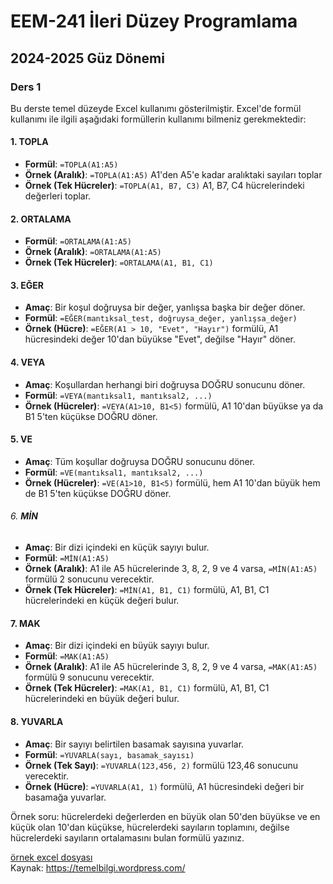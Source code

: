 # EEM-241 İleri Düzey Programlama

## 2024-2025 Güz Dönemi


### Ders 1

Bu derste temel düzeyde Excel kullanımı gösterilmiştir. Excel'de formül kullanımı ile ilgili aşağıdaki formüllerin kullanımı bilmeniz gerekmektedir:


#### 1. **TOPLA**

   - **Formül**: `=TOPLA(A1:A5)`
   - **Örnek (Aralık)**:  `=TOPLA(A1:A5)` A1'den A5'e kadar aralıktaki sayıları toplar
   - **Örnek (Tek Hücreler)**: `=TOPLA(A1, B7, C3)`  A1, B7, C4 hücrelerindeki değerleri toplar.

#### 2. **ORTALAMA**
   
   - **Formül**: `=ORTALAMA(A1:A5)`
   - **Örnek (Aralık)**: `=ORTALAMA(A1:A5)` 
   - **Örnek (Tek Hücreler)**: `=ORTALAMA(A1, B1, C1)` 

#### 3. **EĞER**
   - **Amaç**: Bir koşul doğruysa bir değer, yanlışsa başka bir değer döner.
   - **Formül**: `=EĞER(mantıksal_test, doğruysa_değer, yanlışsa_değer)`
   - **Örnek (Hücre)**: `=EĞER(A1 > 10, "Evet", "Hayır")` formülü, A1 hücresindeki değer 10'dan büyükse "Evet", değilse "Hayır" döner.

#### 4. **VEYA**
   - **Amaç**: Koşullardan herhangi biri doğruysa DOĞRU sonucunu döner.
   - **Formül**: `=VEYA(mantıksal1, mantıksal2, ...)`
   - **Örnek (Hücreler)**: `=VEYA(A1>10, B1<5)` formülü, A1 10'dan büyükse ya da B1 5'ten küçükse DOĞRU döner.

#### 5. **VE**
   - **Amaç**: Tüm koşullar doğruysa DOĞRU sonucunu döner.
   - **Formül**: `=VE(mantıksal1, mantıksal2, ...)`
   - **Örnek (Hücreler)**: `=VE(A1>10, B1<5)` formülü, hem A1 10'dan büyük hem de B1 5'ten küçükse DOĞRU döner.

###### 6. **MİN**
   - **Amaç**: Bir dizi içindeki en küçük sayıyı bulur.
   - **Formül**: `=MİN(A1:A5)`
   - **Örnek (Aralık)**: A1 ile A5 hücrelerinde 3, 8, 2, 9 ve 4 varsa, `=MİN(A1:A5)` formülü 2 sonucunu verecektir.
   - **Örnek (Tek Hücreler)**: `=MİN(A1, B1, C1)` formülü, A1, B1, C1 hücrelerindeki en küçük değeri bulur.

#### 7. **MAK**
   - **Amaç**: Bir dizi içindeki en büyük sayıyı bulur.
   - **Formül**: `=MAK(A1:A5)`
   - **Örnek (Aralık)**: A1 ile A5 hücrelerinde 3, 8, 2, 9 ve 4 varsa, `=MAK(A1:A5)` formülü 9 sonucunu verecektir.
   - **Örnek (Tek Hücreler)**: `=MAK(A1, B1, C1)` formülü, A1, B1, C1 hücrelerindeki en büyük değeri bulur.


#### 8. **YUVARLA**
   - **Amaç**: Bir sayıyı belirtilen basamak sayısına yuvarlar.
   - **Formül**: `=YUVARLA(sayı, basamak_sayısı)`
   - **Örnek (Tek Sayı)**: `=YUVARLA(123,456, 2)` formülü 123,46 sonucunu verecektir.
   - **Örnek (Hücre)**: `=YUVARLA(A1, 1)` formülü, A1 hücresindeki değeri bir basamağa yuvarlar.


Örnek soru: hücrelerdeki değerlerden en büyük olan 50'den büyükse ve en küçük olan 10'dan küçükse, hücrelerdeki sayıların toplamını, değilse hücrelerdeki sayıların ortalamasını bulan formülü yazınız.




[örnek excel dosyası](./files/01_sorular-excel.xlsx)    
Kaynak: https://temelbilgi.wordpress.com/
